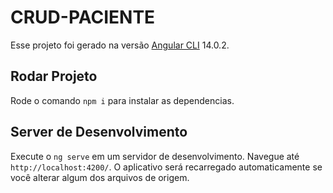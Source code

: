 # CRUD-PACIENTE

Esse projeto foi gerado na versão [Angular CLI](https://github.com/angular/angular-cli) 14.0.2.

## Rodar Projeto

Rode o comando `npm i` para instalar as dependencias.

## Server de Desenvolvimento

Execute o `ng serve` em um servidor de desenvolvimento. Navegue até `http://localhost:4200/`. O aplicativo será recarregado automaticamente se você alterar algum dos arquivos de origem.